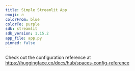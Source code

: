```yaml
---
title: Simple Streamlit App
emoji: 🔥
colorFrom: blue
colorTo: purple
sdk: streamlit
sdk_version: 1.15.2
app_file: app.py
pinned: false
---
```


Check out the configuration reference at https://huggingface.co/docs/hub/spaces-config-reference
